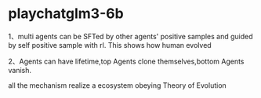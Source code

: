 # playchatglm3-6b

1、multi agents can be SFTed by other agents' positive samples and guided by self positive sample with rl. This shows how human evolved

2、Agents can have lifetime,top Agents clone themselves,bottom Agents vanish.

all the mechanism realize a ecosystem obeying Theory of Evolution
